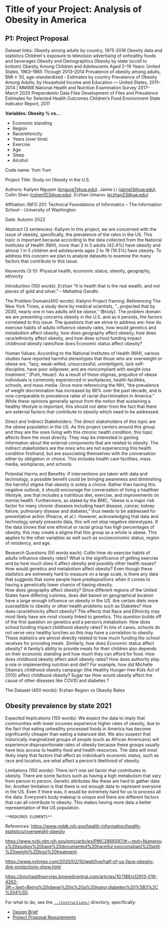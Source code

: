 # Title of your Project: Analysis of Obesity in America

## P1: Project Proposal
Dataset links:
Obesity among adults by country, 1975-2016
Obesity data and statistics
Children's exposure to television advertising of unhealthy foods and beverages
Obesity and Demographics
Obesity by state (scroll to bottom)
Obesity Among Children and Adolescents Aged 2–19 Years: United States, 1963–1965 Through 2013–2014
Prevalence of obesity among adults, BMI ≥ 30, age-standardized - Estimates by
country
Prevalence of Obesity Among Adults, by Household Income and Education — United States, 2011–2014 | MMWR
National Health and Nutrition Examination Survey 2017–March 2020 Prepandemic Data Files Development of Files and Prevalence Estimates for Selected Health Outcomes
Children’s Food Environment State Indicator Report, 2011

**Variables: Obesity % vs…**  
- Economic standing
- Region
- Race/ethnicity
- Years (over time)
- Exercise
- Age
- Sleep
- Alcohol

Code name: Yum Yum

Project Title: Study on Obesity in the U.S.

Authors: Kailynn Nguyen (knguye7@uw.edu), Jaime Li (jaimel3@uw.edu), Collin Shen (cshen123@uw.edu), Erzhan Umarov (erzhan23@uw.edu)

Affiliation: INFO 201: Technical Foundations of Informatics – The Information School – University of Washington

Date: Autumn 2022

Abstract (3 sentences): Kailynn
In this project, we are concerned with the issue of obesity, specifically, the prevalence of the rates in the US. This topic is important because according to the data collected from the National Institutes of Health (NIH), more than 2 in 5 adults (42.4%) have obesity and almost 1 in 5 children and adolescents ages 2 to 19 (19.3%) have obesity. To address this concern we plan to analyze datasets to examine the many factors that contribute to this issue.

Keywords (3-5): Physical health, economic status, obesity, geography, ethnicity

Introduction (150 words): Erzhan  “It is health that is the real wealth, and not pieces of gold and silver.” – Mahatma Gandhi.

The Problem Domain(400 words): Kailynn
Project framing:
Referencing The New York Times, a study done by medical scientists, “…projected that by 2030, nearly one in two adults will be obese,” (Brody). The problem domain we are presenting concerns obesity in the U.S. and as it persists, the factors correlated to this issue. The questions that we strive to address are: how do exercise habits of adults influence obesity rates, how would genetics and metabolism affect obesity, how does geography affect obesity, how does race/ethnicity affect obesity, and how does school funding impact childhood obesity rates/how does Economic status affect obesity?

Human Values:
According to the National Institutes of Health (NIH), various studies have reported harmful stereotypes that those who are overweight or obese are, “lazy, weak-willed, unsuccessful, unintelligent, lack self-discipline, have poor willpower, and are noncompliant with weight-loss treatment,” (Puhl, Heuer). As a result of these stigmas, prejudice of obese individuals is commonly experienced in workplaces, health facilities, schools, and mass media. Once more referencing the NIH, “the prevalence of weight discrimination has increased by 66% over the past decade, and is now comparable to prevalence rates of racial discrimination in America.” While these opinions generally sprout from the notion that sustaining a healthy lifestyle is important, this should not deter from the fact that there are external factors that contribute to obesity which need to be addressed.

Direct and Indirect Stakeholders:
The direct stakeholders of this topic are the obese population in the US. As this project centers around this group and they are the ones living with this chronic health condition, this topic affects them the most directly. They may be interested in gaining information about the external components that are related to obesity. The indirect stakeholders are the ones who are not experiencing this health condition firsthand, but are associating themselves with the conversation either by obligation or choice. This includes health care facilities, mass media, workplaces, and schools.

Potential Harms and Benefits:
If interventions are taken with data and technology, a possible benefit could be bringing awareness and diminishing the harmful stigma that obesity is solely a choice. Rather than having this negative outlook, it should encourage the conversation of living a healthier lifestyle, one that includes a nutritious diet, exercise, and improvements on mental health. Furthermore, as stated by the BMC, “obese is a major risk factor for many chronic diseases including heart disease, cancer, kidney failure, pulmonary disease and diabetes,” thus needs to be addressed for preventative action (Pearce, et al.). However, acknowledging that data and technology simply presents data, this will not stop negative stereotypes. If the data shows that one ethnical or racial group has high percentages of obesity, this may create a stigma that this group as a whole is obese. This applies to the other variables as well such as socioeconomic status, region of residency, and age.


Research Questions (50 words each): Collin
How do exercise habits of adults influence obesity rates? What is the significance of getting exercise and by how much does it affect obesity and possibly other health issues? How would genetics and metabolism affect obesity? Even though these statistics are extremely hard to measure on a large scale, is there any data that suggests that some people have predispositions when it comes to having a genetically lower chance of having obesity.  
How does geography affect obesity? Since different regions of the United States have differing cuisines, does diet based on geographical location have a large enough influence on obesity in the US. Are certain diets more susceptible to obesity or other health problems such as Diabetes?
How does race/ethnicity affect obesity? The effects that Race and Ethnicity may most likely have are most closely linked to genetics. This question builds off of the first question on genetics and a person’s metabolism.
How does school funding impact childhood obesity rates? In lots of cases, schools do not serve very healthy lunches so this may have a correlation to obesity. These statistics are almost directly related to how much funding the school receives for providing meals. Similarly, how does Economic status affect obesity? A family’s ability to provide meals for their children also depends on their economic standing and how much they can afford for food.
How does childhood obesity affect adult obesity rates?
How does authority play a role in implementing nutrition and diet? For example, how did Michelle Obama’s childhood obesity campaign (the Healthy Hunger-free Kids Act of 2010) affect childhood obesity?
Sugar tax
How would obesity affect the cause of other diseases like COVID and diabetes ?

The Dataset (400 words): Erzhan
Region vs Obesity Rates

## Obesity prevalence by state 2021



Expected Implications (150 words): We expect the data to imply that communities with lower incomes experience higher rates of obesity, due to the fact that eating unhealthy processed foods in America has become significantly cheaper than eating a balanced diet. We also suspect that historically marginalized groups of people (such as African Americans) will experience disproportionate rates of obesity because these groups usually have less access to healthy food and health resources. The data will most likely imply that factors that affect an individual’s economic status, such as race and location, are what affect a person’s likelihood of obesity.


Limitations (150 words):
There isn't one set factor that contributes to obesity. There are some factors such as having a high metabolism that vary from person to person. Genetic attributes like these are hard to gather data for. Another limitation is that there is not enough data to represent everyone in the US. Even if there was, it would be extremely hard for us to process all the data. Everyone’s body makeup is unique and there are different factors that can all contribute to obesity. This makes having more data a better representation of the US population.














    **REQUIRED ELEMENTS**


References:
https://www.niddk.nih.gov/health-information/health-statistics/overweight-obesity

https://www.ncbi.nlm.nih.gov/pmc/articles/PMC2866597/#:~:text=Numerous%20studies%20have%20documented%20harmful,noncompliant%20with%20weight%2Dloss%20treatment.

https://www.nytimes.com/2020/02/10/well/live/half-of-us-face-obesity-dire-projections-show.html

https://bmchealthservres.biomedcentral.com/articles/10.1186/s12913-019-4262-3#:~:text=Being%20obese%20is%20a%20major,diabetes%20%5B3%2C%204%5D.


For what to do, see the [`../instructions/`](../instructions/) directory, specifically:

* [Design Brief](../instructions/project-design-brief.pdf)
* [Project Proposal Requirements](../instructions/p01-proposal-requirements.md)

